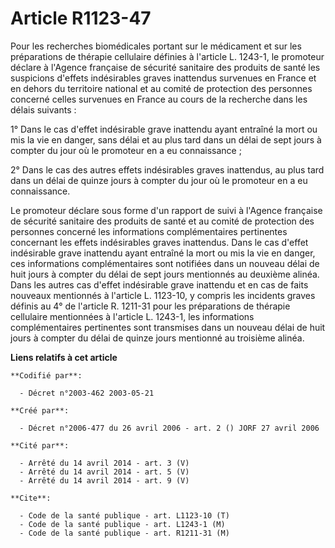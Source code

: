 # Article R1123-47

Pour les recherches biomédicales portant sur le médicament et sur les préparations de thérapie cellulaire définies à
l'article L. 1243-1, le promoteur déclare à l'Agence française de sécurité sanitaire des produits de santé les suspicions
d'effets indésirables graves inattendus survenues en France et en dehors du territoire national et au comité de protection
des personnes concerné celles survenues en France au cours de la recherche dans les délais suivants :

1° Dans le cas d'effet indésirable grave inattendu ayant entraîné la mort ou mis la vie en danger, sans délai et au plus tard
dans un délai de sept jours à compter du jour où le promoteur en a eu connaissance ;

2° Dans le cas des autres effets indésirables graves inattendus, au plus tard dans un délai de quinze jours à compter du jour
où le promoteur en a eu connaissance.

Le promoteur déclare sous forme d'un rapport de suivi à l'Agence française de sécurité sanitaire des produits de santé et au
comité de protection des personnes concerné les informations complémentaires pertinentes concernant les effets indésirables
graves inattendus. Dans le cas d'effet indésirable grave inattendu ayant entraîné la mort ou mis la vie en danger, ces
informations complémentaires sont notifiées dans un nouveau délai de huit jours à compter du délai de sept jours mentionnés
au deuxième alinéa. Dans les autres cas d'effet indésirable grave inattendu et en cas de faits nouveaux mentionnés à
l'article L. 1123-10, y compris les incidents graves définis au 4° de l'article R. 1211-31 pour les préparations de thérapie
cellulaire mentionnées à l'article L. 1243-1, les informations complémentaires pertinentes sont transmises dans un nouveau
délai de huit jours à compter du délai de quinze jours mentionné au troisième alinéa.

**Liens relatifs à cet article**

	**Codifié par**:

	  - Décret n°2003-462 2003-05-21

	**Créé par**:

	  - Décret n°2006-477 du 26 avril 2006 - art. 2 () JORF 27 avril 2006

	**Cité par**:

	  - Arrêté du 14 avril 2014 - art. 3 (V)
	  - Arrêté du 14 avril 2014 - art. 5 (V)
	  - Arrêté du 14 avril 2014 - art. 9 (V)

	**Cite**:

	  - Code de la santé publique - art. L1123-10 (T)
	  - Code de la santé publique - art. L1243-1 (M)
	  - Code de la santé publique - art. R1211-31 (M)
